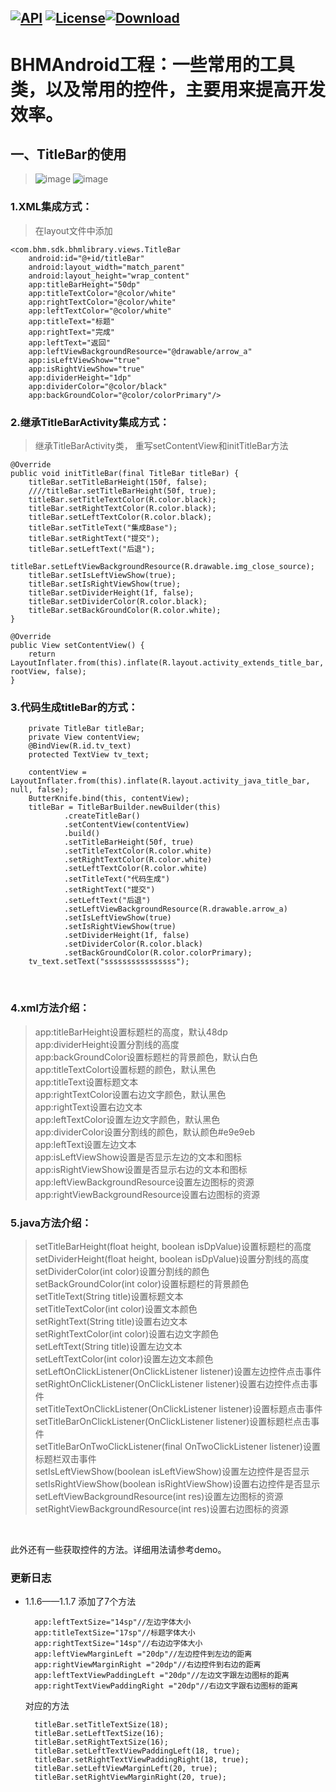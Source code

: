 [![API](https://img.shields.io/badge/API-16%2B-brightgreen.svg)](https://android-arsenal.com/api?level=16) [![License](https://img.shields.io/badge/license-Apache%202-green.svg)](https://www.apache.org/licenses/LICENSE-2.0)[![Download](https://api.bintray.com/packages/bikie/bhm-sdk/BHMLibrary/images/download.svg) ](https://bintray.com/bikie/bhm-sdk/BHMLibrary/_latestVersion)
----
BHMAndroid工程：一些常用的工具类，以及常用的控件，主要用来提高开发效率。
=====

一、TitleBar的使用
-------  
>![image](https://github.com/buhuiming/BHMAndroid/blob/master/screenShots/1.png) ![image](https://github.com/buhuiming/BHMAndroid/blob/master/screenShots/2.png)    

### 1.XML集成方式：
>在layout文件中添加

    <com.bhm.sdk.bhmlibrary.views.TitleBar
        android:id="@+id/titleBar"
        android:layout_width="match_parent"
        android:layout_height="wrap_content"
        app:titleBarHeight="50dp" 
        app:titleTextColor="@color/white"
        app:rightTextColor="@color/white"
        app:leftTextColor="@color/white"
        app:titleText="标题"
        app:rightText="完成"
        app:leftText="返回"
        app:leftViewBackgroundResource="@drawable/arrow_a"
        app:isLeftViewShow="true"
        app:isRightViewShow="true"
        app:dividerHeight="1dp"
        app:dividerColor="@color/black"
        app:backGroundColor="@color/colorPrimary"/>
        
 ### 2.继承TitleBarActivity集成方式：
>继承TitleBarActivity类，
>重写setContentView和initTitleBar方法

    @Override
    public void initTitleBar(final TitleBar titleBar) {
        titleBar.setTitleBarHeight(150f, false);
        ////titleBar.setTitleBarHeight(50f, true);
        titleBar.setTitleTextColor(R.color.black);
        titleBar.setRightTextColor(R.color.black);
        titleBar.setLeftTextColor(R.color.black);
        titleBar.setTitleText("集成Base");
        titleBar.setRightText("提交");
        titleBar.setLeftText("后退");
        titleBar.setLeftViewBackgroundResource(R.drawable.img_close_source);
        titleBar.setIsLeftViewShow(true);
        titleBar.setIsRightViewShow(true);
        titleBar.setDividerHeight(1f, false);
        titleBar.setDividerColor(R.color.black);
        titleBar.setBackGroundColor(R.color.white);
    }

    @Override
    public View setContentView() {
        return LayoutInflater.from(this).inflate(R.layout.activity_extends_title_bar, rootView, false);
    }
    
### 3.代码生成titleBar的方式：

        private TitleBar titleBar;
        private View contentView;
        @BindView(R.id.tv_text)
        protected TextView tv_text;

        contentView = LayoutInflater.from(this).inflate(R.layout.activity_java_title_bar, null, false);
        ButterKnife.bind(this, contentView);
        titleBar = TitleBarBuilder.newBuilder(this)
                .createTitleBar()
                .setContentView(contentView)
                .build()
                .setTitleBarHeight(50f, true)
                .setTitleTextColor(R.color.white)
                .setRightTextColor(R.color.white)
                .setLeftTextColor(R.color.white)
                .setTitleText("代码生成")
                .setRightText("提交")
                .setLeftText("后退")
                .setLeftViewBackgroundResource(R.drawable.arrow_a)
                .setIsLeftViewShow(true)
                .setIsRightViewShow(true)
                .setDividerHeight(1f, false)
                .setDividerColor(R.color.black)
                .setBackGroundColor(R.color.colorPrimary);
        tv_text.setText("ssssssssssssssss");
    
### 4.xml方法介绍：
>app:titleBarHeight设置标题栏的高度，默认48dp</br>
>app:dividerHeight设置分割线的高度</br>
>app:backGroundColor设置标题栏的背景颜色，默认白色</br>
>app:titleTextColort设置标题的颜色，默认黑色</br>
>app:titleText设置标题文本</br>
>app:rightTextColor设置右边文字颜色，默认黑色</br>
>app:rightText设置右边文本</br>
>app:leftTextColor设置左边文字颜色，默认黑色</br>
>app:dividerColor设置分割线的颜色，默认颜色#e9e9eb</br>
>app:leftText设置左边文本</br>
>app:isLeftViewShow设置是否显示左边的文本和图标</br>
>app:isRightViewShow设置是否显示右边的文本和图标</br>
>app:leftViewBackgroundResource设置左边图标的资源</br>
>app:rightViewBackgroundResource设置右边图标的资源</br>

### 5.java方法介绍：

>setTitleBarHeight(float height, boolean isDpValue)设置标题栏的高度</br>
>setDividerHeight(float height, boolean isDpValue)设置分割线的高度</br>
>setDividerColor(int color)设置分割线的颜色</br>
>setBackGroundColor(int color)设置标题栏的背景颜色</br>
>setTitleText(String title)设置标题文本</br>
>setTitleTextColor(int color)设置文本颜色</br>
>setRightText(String title)设置右边文本</br>
>setRightTextColor(int color)设置右边文字颜色</br>
>setLeftText(String title)设置左边文本</br>
>setLeftTextColor(int color)设置左边文本颜色</br>
>setLeftOnClickListener(OnClickListener listener)设置左边控件点击事件</br>
>setRightOnClickListener(OnClickListener listener)设置右边控件点击事件</br>
>setTitleTextOnClickListener(OnClickListener listener)设置标题点击事件</br>
>setTitleBarOnClickListener(OnClickListener listener)设置标题栏点击事件</br>
>setTitleBarOnTwoClickListener(final OnTwoClickListener listener)设置标题栏双击事件</br>
>setIsLeftViewShow(boolean isLeftViewShow)设置左边控件是否显示</br>
>setIsRightViewShow(boolean isRightViewShow)设置右边控件是否显示</br>
>setLeftViewBackgroundResource(int res)设置左边图标的资源</br>
>setRightViewBackgroundResource(int res)设置右边图标的资源</br>
<br>


此外还有一些获取控件的方法。详细用法请参考demo。


### 更新日志

* 1.1.6——1.1.7 添加了7个方法

        app:leftTextSize="14sp"//左边字体大小
        app:titleTextSize="17sp"//标题字体大小
        app:rightTextSize="14sp"//右边边字体大小
        app:leftViewMarginLeft ="20dp"//左边控件到左边的距离
        app:rightViewMarginRight ="20dp"//右边控件到右边的距离
        app:leftTextViewPaddingLeft ="20dp"//左边文字跟左边图标的距离
        app:rightTextViewPaddingRight ="20dp"//右边文字跟右边图标的距离

    对应的方法

        titleBar.setTitleTextSize(18);
        titleBar.setLeftTextSize(16);
        titleBar.setRightTextSize(16);
        titleBar.setLeftTextViewPaddingLeft(18, true);
        titleBar.setRightTextViewPaddingRight(18, true);
        titleBar.setLeftViewMarginLeft(20, true);
        titleBar.setRightViewMarginRight(20, true);
      
